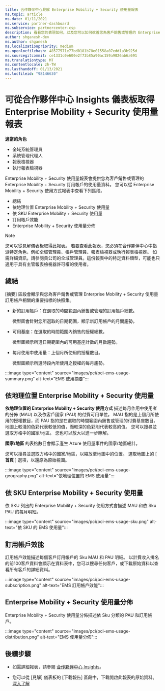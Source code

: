 ```yaml
---
title: 合作夥伴中心見解 Enterprise Mobility + Security 使用量報表
ms.topic: article
ms.date: 01/11/2021
ms.service: partner-dashboard
ms.subservice: partnercenter-csp
description: 看看您的表現如何，以及您可以如何改善您為客戶銷售或管理的 Enterprise Mobility + Security 訂用帳戶的使用量。
author: shganesh-dev
ms.author: shganesh
ms.localizationpriority: medium
ms.openlocfilehash: 48577571e77bd0181b78e01558a07edd1a3b925d
ms.sourcegitcommit: ce1331c0e600e2f73b85a90ac159a9026ab6a691
ms.translationtype: MT
ms.contentlocale: zh-TW
ms.lasthandoff: 01/13/2021
ms.locfileid: "98146630"
---
```

# <a name="enterprise-mobility--security-usage-report-available-from-the-partner-center-insights-dashboard"></a>可從合作夥伴中心 Insights 儀表板取得 Enterprise Mobility + Security 使用量報表

**適當的角色**
- 全域系統管理員
- 系統管理代理人
- 報表檢視器
- 執行報表檢視器

Enterprise Mobility + Security 使用量報表會提供您為客戶銷售或管理的 Enterprise Mobility + Security 訂用帳戶的使用量資料。 您可以從 Enterprise Mobility + Security 使用方式報表中查看下列區段。

- 總結
- 依地理位置 Enterprise Mobility + Security 使用量
- 依 SKU Enterprise Mobility + Security 使用量
- 訂用帳戶效能
- Enterprise Mobility + Security 使用量分佈

 > [!NOTE]
 > 您可以從見解儀表板取得此報表。 若要查看此報表，您必須在合作夥伴中心中指派特定角色，例如全域管理員、帳戶管理員、報表檢視器或執行報表檢視器。 如需詳細資訊，請參閱貴公司的全域管理員。這份報表中的特定資料類型，可能也只適用于具有主管報表檢視器許可權的使用者。

## <a name="summary"></a>總結

[摘要] 區段會顯示與您為客戶銷售或管理 Enterprise Mobility + Security 使用量訂用帳戶相關的重要指標的快照集。 

- 新的訂用帳戶：在選取的時間範圍內銷售或管理的訂用帳戶總數。

   微型圖會針對您所選取的日期範圍，顯示新訂用帳戶的月間趨勢。

- 可用基座：在選取的時間範圍內銷售的授權總數。

   微型圖顯示所選日期範圍內的可用基座計數的月數趨勢。

- 每月使用中使用量：上個月所使用的授權數目。

   微型圖顯示所選時段內所使用之授權的每月趨勢。

:::image type="content" source="images/pci/pci-ems-usage-summary.png" alt-text="EMS 使用摘要":::

## <a name="enterprise-mobility--security-usage-by-geography"></a>依地理位置 Enterprise Mobility + Security 使用量

**依地理位置的 Enterprise Mobility + Security 使用方式** 描述每月作用中使用者的分佈 (MAU) 以及依客戶國家 (PAU) 的付費可用單位。 MAU 指的是上個月所使用的授權數目，而 PAU 指的是在選取的時間範圍內銷售或管理的付費基座數目。 地圖上較淺的色彩代表較低的值，而較深的色彩則代表較高的值。 您可以搜尋並選取方格中的國家/地區。 您也可以放大以進一步瞭解。

**國家/地區** 的表格數目會顯示產生 Azure 使用量事件的國家/地區總計。

您可以搜尋並選取方格中的國家/地區，以縮放至地圖中的位置。 選取地圖上的 [ **首頁** ] 選項，以還原為原始視圖。

:::image type="content" source="images/pci/pci-ems-usage-geography.png" alt-text="依地理位置的 EMS 使用量":::

## <a name="enterprise-mobility--security-usage-by-sku"></a>依 SKU Enterprise Mobility + Security 使用量

依 SKU 列出的 Enterprise Mobility + Security 使用方式會描述 MAU 和依 Sku PAU 的每月明細。

:::image type="content" source="images/pci/pci-ems-usage-sku.png" alt-text="依 SKU 的 EMS 使用量":::

## <a name="subscriptions-performance"></a>訂用帳戶效能

訂用帳戶效能描述每個客戶訂用帳戶的 Sku MAU 和 PAU 明細。 以計費收入排名的前100客戶資料會顯示在資料表中，您可以搜尋任何客戶，或下載原始資料以查看所有客戶的詳細資料。

:::image type="content" source="images/pci/pci-ems-usage-subscription.png" alt-text="EMS 訂用帳戶效能":::

## <a name="enterprise-mobility--security-usage-distribution"></a>Enterprise Mobility + Security 使用量分佈

Enterprise Mobility + Security 使用量分佈描述依 Sku 分類的 PAU 和訂用帳戶。

:::image type="content" source="images/pci/pci-ems-usage-distribution.png" alt-text="EMS 使用量分佈":::

## <a name="next-steps"></a>後續步驟

- 如需詳細報表，請參閱 [合作夥伴中心 Insights](partner-center-insights.md)。

- 您可以從 [見解] 儀表板的 [下載報告] 區段中，下載開啟此報表的原始資料。 [深入了解](pci-download-reports.md) 
